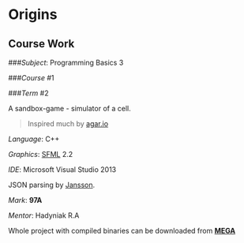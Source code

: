 # **Origins**

## **Course Work**

###*Subject*: Programming Basics 3

###*Course* #1

###*Term* #2

A sandbox-game - simulator of a cell.

> Inspired much by [agar.io](http://agar.io)

*Language*: C++

*Graphics*: [SFML](http://www.sfml-dev.org) 2.2

*IDE*: Microsoft Visual Studio 2013

JSON parsing by [Jansson](http://www.digip.org/jansson/).

*Mark*: **97A**

*Mentor*: Hadyniak R.A

Whole project with compiled binaries can be downloaded from **[MEGA](https://mega.nz/#!hM8mgRrb!ch-8HrgHeuvfCrBfqLJ51GZ48DWEXdoRGOJCnKtqzvQ)**

